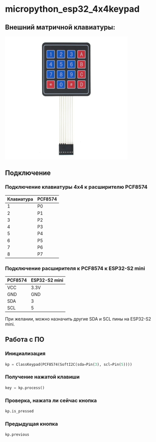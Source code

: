 # micropython_esp32_4x4keypad
## Внешний матричной клавиатуры:

![Матричная клавиатура 4х4](/files/image2.png)

## Подключение
### Подключение клавиатуры 4x4 к расширителю PCF8574
|Клавиатура|PCF8574|
|---|---|
|1|P0|
|2|P1|
|3|P2|
|4|P3|
|5|P4|
|6|P5|
|7|P6|
|8|P7|
### Подключение расширителя к PCF8574 к ESP32-S2 mini
|PCF8574|ESP32-S2 mini|
|---|---|
|VCC|3.3V|
|GND|GND|
|SDA|3|
|SCL|5|

При желании, можно назначить другие SDA и SCL пины на ESP32-S2 mini.
## Работа с ПО
### Инициализация
```python
kp = ClassKeypad(PCF8574(SoftI2C(sda=Pin(3), scl=Pin(5))))
```
### Получение нажатой клавиши
```python
key = kp.process()
```
### Проверка, нажата ли сейчас кнопка
```python
kp.is_pressed
```
### Предыдущая кнопка
```python
kp.previous
```
